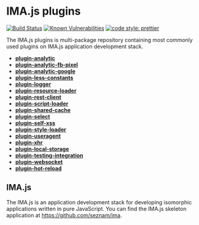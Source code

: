 # IMA.js plugins

[![Build Status](https://travis-ci.org/seznam/IMA.js-plugins.svg?branch=master)](https://travis-ci.org/seznam/IMA.js-plugins)
[![Known Vulnerabilities](https://snyk.io/test/github/seznam/IMA.js-plugins/badge.svg)](https://snyk.io/test/github/seznam/IMA.js-plugins)
[![code style: prettier](https://img.shields.io/badge/code_style-prettier-ff69b4.svg?style=flat-square)](https://github.com/prettier/prettier)

The IMA.js plugins is multi-package repository containing most commonly used plugins on IMA.js application development stack.

- [**plugin-analytic**](packages/plugin-analytic)
- [**plugin-analytic-fb-pixel**](packages/plugin-analytic-fb-pixel)
- [**plugin-analytic-google**](packages/plugin-analytic-google)
- [**plugin-less-constants**](packages/plugin-less-constants)
- [**plugin-logger**](packages/plugin-logger)
- [**plugin-resource-loader**](packages/plugin-resource-loader)
- [**plugin-rest-client**](packages/plugin-rest-client)
- [**plugin-script-loader**](packages/plugin-script-loader)
- [**plugin-shared-cache**](packages/plugin-shared-cache)
- [**plugin-select**](packages/plugin-select)
- [**plugin-self-xss**](packages/plugin-self-xss)
- [**plugin-style-loader**](packages/plugin-style-loader)
- [**plugin-useragent**](packages/plugin-useragent)
- [**plugin-xhr**](packages/plugin-xhr)
- [**plugin-local-storage**](packages/plugin-local-storage)
- [**plugin-testing-integration**](packages/plugin-testing-integration)
- [**plugin-websocket**](packages/plugin-websocket)
- [**plugin-hot-reload**](packages/plugin-hot-reload)

## IMA.js
The IMA.js is an application development stack for developing isomorphic applications written in pure JavaScript. You can find the IMA.js skeleton application at https://github.com/seznam/ima.
